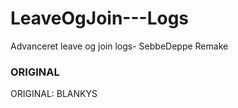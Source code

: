 # LeaveOgJoin---Logs
Advanceret leave og join logs- SebbeDeppe Remake

### ORIGINAL ###
ORIGINAL: BLANKYS
